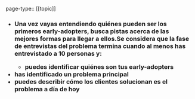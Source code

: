 page-type:: [[topic]]
- ### Una vez vayas entendiendo quiénes pueden ser los primeros early-adopters, busca pistas acerca de las mejores formas para llegar a ellos.Se considera que la fase de entrevistas del problema termina cuando al menos has entrevistado a 10 personas y:<ul><li>puedes identificar quiénes son tus early-adopters</li></ul><li>has identificado un problema principal</li><li>puedes describir cómo los clientes solucionan es el problema a día de hoy</li></ul>



